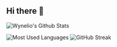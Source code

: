 ## Hi there 👋
![Wynelio's Github Stats](https://github-readme-stats.vercel.app/api?username=wynelio&show_icons=true&theme=dark&count_private=true)

![Most Used Languages](https://github-readme-stats.vercel.app/api/top-langs/?username=wynelio&theme=dark&layout=compact)
![GitHub Streak](https://streak-stats.demolab.com/?user=wynelio)


<!--
**wynelio/wynelio** is a ✨ _special_ ✨ repository because its `README.md` (this file) appears on your GitHub profile.

Here are some ideas to get you started:

- 🔭 I’m currently working on ...
- 🌱 I’m currently learning ...
- 👯 I’m looking to collaborate on ...
- 🤔 I’m looking for help with ...
- 💬 Ask me about ...
- 📫 How to reach me: ...
- 😄 Pronouns: ...
- ⚡ Fun fact: ...
-->
